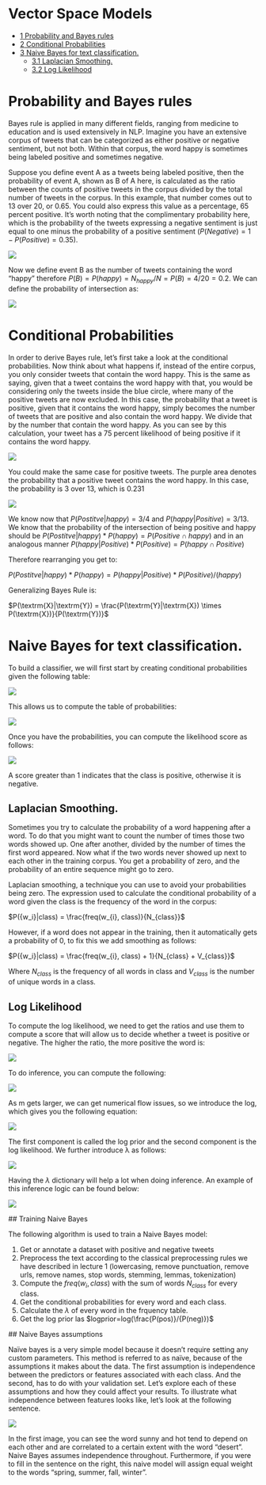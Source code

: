 # Vector Space Models


- [<span class="toc-section-number">1</span> Probability and Bayes
  rules](#probability-and-bayes-rules)
- [<span class="toc-section-number">2</span> Conditional
  Probabilities](#conditional-probabilities)
- [<span class="toc-section-number">3</span> Naive Bayes for text
  classification.](#naive-bayes-for-text-classification)
  - [<span class="toc-section-number">3.1</span> Laplacian
    Smoothing.](#laplacian-smoothing)
  - [<span class="toc-section-number">3.2</span> Log
    Likelihood](#log-likelihood)

# Probability and Bayes rules

Bayes rule is applied in many different fields, ranging from medicine to
education and is used extensively in NLP. Imagine you have an extensive
corpus of tweets that can be categorized as either positive or negative
sentiment, but not both. Within that corpus, the word happy is sometimes
being labeled positive and sometimes negative.

Suppose you define event A as a tweets being labeled positive, then the
probability of event A, shown as B of A here, is calculated as the ratio
between the counts of positive tweets in the corpus divided by the total
number of tweets in the corpus. In this example, that number comes out
to 13 over 20, or 0.65. You could also express this value as a
percentage, 65 percent positive. It’s worth noting that the
complimentary probability here, which is the probability of the tweets
expressing a negative sentiment is just equal to one minus the
probability of a positive sentiment
($P(Negative) = 1-P(Positive) = 0.35$).

![](images/bayes-probability.PNG)

Now we define event B as the number of tweets containing the word
“happy” therefore $P(B) = P(happy) = N_{happy} / N = P(B) = 4/20 = 0.2$.
We can define the probability of intersection as:

![](images/intersection-prob-bayes.PNG)

# Conditional Probabilities

In order to derive Bayes rule, let’s first take a look at the
conditional probabilities. Now think about what happens if, instead of
the entire corpus, you only consider tweets that contain the word happy.
This is the same as saying, given that a tweet contains the word happy
with that, you would be considering only the tweets inside the blue
circle, where many of the positive tweets are now excluded. In this
case, the probability that a tweet is positive, given that it contains
the word happy, simply becomes the number of tweets that are positive
and also contain the word happy. We divide that by the number that
contain the word happy. As you can see by this calculation, your tweet
has a 75 percent likelihood of being positive if it contains the word
happy.

![](images/bayes-rule-1.PNG)

You could make the same case for positive tweets. The purple area
denotes the probability that a positive tweet contains the word happy.
In this case, the probability is 3 over 13, which is 0.231

![](images/bayes-rule-2.PNG)

We know now that $P(Postitve | happy) = 3/4$ and
$P(happy | Positive) = 3/13$. We know that the probability of the
intersection of being positive and happy should be
$P(Postitve | happy) * P(happy) = P(Positive \cap happy)$ and in an
analogous manner
$P(happy | Positive) * P(Positive) = P(happy \cap Positive)$

Therefore rearranging you get to:

$P(Postitve | happy) * P(happy) = P(happy | Positive) * P(Positive) / (happy)$

Generalizing Bayes Rule is:

$P(\textrm{X}|\textrm{Y}) = \frac{P(\textrm{Y}|\textrm{X}) \times P(\textrm{X})}{P(\textrm{Y})}$

# Naive Bayes for text classification.

To build a classifier, we will first start by creating conditional
probabilities given the following table:

![](images/freq-table-bayes.png)

This allows us to compute the table of probabilities:

![](images/prob-table-bayes.png)

Once you have the probabilities, you can compute the likelihood score as
follows:

![](images/likelihood-bayes.png)

A score greater than 1 indicates that the class is positive, otherwise
it is negative.

## Laplacian Smoothing.

Sometimes you try to calculate the probability of a word happening after
a word. To do that you might want to count the number of times those two
words showed up. One after another, divided by the number of times the
first word appeared. Now what if the two words never showed up next to
each other in the training corpus. You get a probability of zero, and
the probability of an entire sequence might go to zero.

Laplacian smoothing, a technique you can use to avoid your probabilities
being zero. The expression used to calculate the conditional probability
of a word given the class is the frequency of the word in the corpus:

$P({w_i}|class) = \frac{freq(w_{i}, class)}{N_{class}}$

However, if a word does not appear in the training, then it
automatically gets a probability of 0, to fix this we add smoothing as
follows:

$P({w_i}|class) = \frac{freq(w_{i}, class) + 1}{N_{class} + V_{class}}$

Where $N_{class}$ is the frequency of all words in class and $V_{class}$
is the number of unique words in a class.

## Log Likelihood

To compute the log likelihood, we need to get the ratios and use them to
compute a score that will allow us to decide whether a tweet is positive
or negative. The higher the ratio, the more positive the word is:

![](images/log-likelihood-ratio.png)

To do inference, you can compute the following:

![](images/prior-ratio.png)

As m gets larger, we can get numerical flow issues, so we introduce the
log, which gives you the following equation:

![](images/log-prior-ratio.png)

The first component is called the log prior and the second component is
the log likelihood. We further introduce λ as follows:

![](images/lambda-dict.png)

Having the $\lambda$ dictionary will help a lot when doing inference. An
example of this inference logic can be found below:

![](images/lambda-inference-example.png)

\## Training Naive Bayes

The following algorithm is used to train a Naive Bayes model:

1.  Get or annotate a dataset with positive and negative tweets
2.  Preprocess the text according to the classical preprocessing rules
    we have described in lecture 1 (lowercasing, remove punctuation,
    remove urls, remove names, stop words, stemming, lemmas,
    tokenization)
3.  Compute the $freq(w_{i}, class)$ with the sum of words $N_{class}$
    for every class.
4.  Get the conditional probabilities for every word and each class.
5.  Calculate the $\lambda$ of every word in the frquency table.
6.  Get the log prior las $logprior=log(\frac{P(pos)}/{P(neg)})$

\## Naive Bayes assumptions

Naïve bayes is a very simple model because it doesn’t require setting
any custom parameters. This method is referred to as naïve, because of
the assumptions it makes about the data. The first assumption is
independence between the predictors or features associated with each
class. And the second, has to do with your validation set. Let’s explore
each of these assumptions and how they could affect your results. To
illustrate what independence between features looks like, let’s look at
the following sentence.

![](images/assumptions-bayes.png)

In the first image, you can see the word sunny and hot tend to depend on
each other and are correlated to a certain extent with the word
“desert”. Naive Bayes assumes independence throughout. Furthermore, if
you were to fill in the sentence on the right, this naive model will
assign equal weight to the words “spring, summer, fall, winter”.
